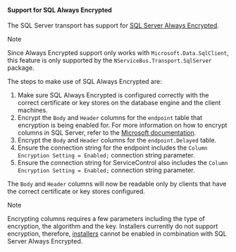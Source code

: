#### Support for SQL Always Encrypted

The SQL Server transport has support for [SQL Server Always Encrypted](https://docs.microsoft.com/en-us/sql/relational-databases/security/encryption/always-encrypted-database-engine).

> [!NOTE]
> Since Always Encrypted support only works with `Microsoft.Data.SqlClient`, this feature is only supported by the `NServiceBus.Transport.SqlServer` package.

The steps to make use of SQL Always Encrypted are:

1. Make sure SQL Always Encrypted is configured correctly with the correct certificate or key stores on the database engine and the client machines.
1. Encrypt the `Body` and `Header` columns for the `endpoint` table that encryption is being enabled for. For more information on how to encrypt columns in SQL Server, refer to the [Microsoft documentation](https://docs.microsoft.com/en-us/sql/connect/ado-net/sql/sqlclient-support-always-encrypted?view=sql-server-ver15#retrieving-and-modifying-data-in-encrypted-columns).
1. Encrypt the `Body` and `Header` columns for the `endpoint.Delayed` table.
1. Ensure the connection string for the endpoint includes the `Column Encryption Setting = Enabled;` connection string parameter.
1. Ensure the connection string for ServiceControl also includes the `Column Encryption Setting = Enabled;` connection string parameter.

The `Body` and `Header` columns will now be readable only by clients that have the correct certificate or key stores configured.

> [!NOTE]
> Encrypting columns requires a few parameters including the type of encryption, the algorithm and the key. Installers currently do not support encryption, therefore, [installers](/nservicebus/operations/installers.md) cannot be enabled in combination with SQL Server Always Encrypted.

